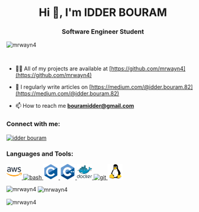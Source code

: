 <h1 align="center">Hi 👋, I'm IDDER BOURAM</h1>
<h3 align="center">Software Engineer Student</h3>

<p align="left"> <img src="https://komarev.com/ghpvc/?username=mrwayn4&label=Profile%20views&color=0e75b6&style=flat" alt="mrwayn4" /> </p>

<p align="left"> <a href="https://twitter.com/" target="blank"><img src="https://img.shields.io/twitter/follow/?logo=twitter&style=for-the-badge" alt="" /></a> </p>

- 👨‍💻 All of my projects are available at [https://github.com/mrwayn4](https://github.com/mrwayn4)

- 📝 I regularly write articles on [https://medium.com/@idder.bouram.82](https://medium.com/@idder.bouram.82)

- 📫 How to reach me **bouramidder@gmail.com**

<h3 align="left">Connect with me:</h3>
<p align="left">
<a href="https://linkedin.com/in/idder bouram" target="blank"><img align="center" src="https://raw.githubusercontent.com/rahuldkjain/github-profile-readme-generator/master/src/images/icons/Social/linked-in-alt.svg" alt="idder bouram" height="30" width="40" /></a>
</p>

<h3 align="left">Languages and Tools:</h3>
<p align="left"> <a href="https://aws.amazon.com" target="_blank" rel="noreferrer"> <img src="https://raw.githubusercontent.com/devicons/devicon/master/icons/amazonwebservices/amazonwebservices-original-wordmark.svg" alt="aws" width="40" height="40"/> </a> <a href="https://www.gnu.org/software/bash/" target="_blank" rel="noreferrer"> <img src="https://www.vectorlogo.zone/logos/gnu_bash/gnu_bash-icon.svg" alt="bash" width="40" height="40"/> </a> <a href="https://www.cprogramming.com/" target="_blank" rel="noreferrer"> <img src="https://raw.githubusercontent.com/devicons/devicon/master/icons/c/c-original.svg" alt="c" width="40" height="40"/> </a> <a href="https://www.w3schools.com/cpp/" target="_blank" rel="noreferrer"> <img src="https://raw.githubusercontent.com/devicons/devicon/master/icons/cplusplus/cplusplus-original.svg" alt="cplusplus" width="40" height="40"/> </a> <a href="https://www.docker.com/" target="_blank" rel="noreferrer"> <img src="https://raw.githubusercontent.com/devicons/devicon/master/icons/docker/docker-original-wordmark.svg" alt="docker" width="40" height="40"/> </a> <a href="https://git-scm.com/" target="_blank" rel="noreferrer"> <img src="https://www.vectorlogo.zone/logos/git-scm/git-scm-icon.svg" alt="git" width="40" height="40"/> </a> <a href="https://www.linux.org/" target="_blank" rel="noreferrer"> <img src="https://raw.githubusercontent.com/devicons/devicon/master/icons/linux/linux-original.svg" alt="linux" width="40" height="40"/> </a> </p>

<p><img align="left" src="https://github-readme-stats.vercel.app/api/top-langs?username=mrwayn4&show_icons=true&locale=en&layout=compact" alt="mrwayn4" /></p>

<p>&nbsp;<img align="center" src="https://github-readme-stats.vercel.app/api?username=mrwayn4&show_icons=true&locale=en" alt="mrwayn4" /></p>

<p><img align="center" src="https://github-readme-streak-stats.herokuapp.com/?user=mrwayn4&" alt="mrwayn4" /></p>
